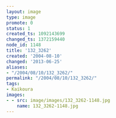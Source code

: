 ```yaml
---
layout: image
type: image
promote: 0
status: 1
created_ts: 1092143699
changed_ts: 1372159440
node_id: 1148
title: '132_3262'
created: '2004-08-10'
changed: '2013-06-25'
aliases:
- "/2004/08/10/132_3262/"
permalink: "/2004/08/10/132_3262/"
tags:
- Kaikoura
images:
- - src: image/images/132_3262-1148.jpg
    name: 132_3262-1148.jpg
---
```


